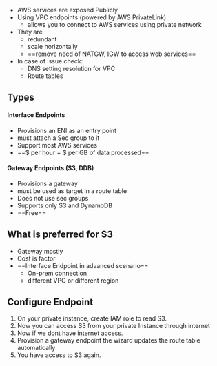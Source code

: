 - AWS services are exposed Publicly 
- Using VPC endpoints (powered by AWS PrivateLink)
	- allows you to connect to AWS services using private network 
- They are 
	- redundant
	- scale horizontally 
	- ==remove need of NATGW, IGW to access web services== 
- In case of issue check:
	- DNS setting resolution for VPC 
	- Route tables

## Types 
#### Interface Endpoints 
- Provisions an ENI as an entry point 
- must attach a Sec group to it 
- Support most AWS services 
- ==$ per hour + $ per GB of data processed==

#### Gateway Endpoints (S3, DDB)
- Provisions a gateway 
- must be used as target in a route table 
- Does not use sec groups
- Supports only S3 and DynamoDB
- ==Free==

## What is preferred for S3
- Gateway mostly 
- Cost is factor 
- ==Interface Endpoint in advanced scenario== 
	- On-prem connection 
	- different VPC or different region

## Configure Endpoint 
1. On your private instance, create IAM  role to read S3. 
2. Now you can access S3 from your private Instance through internet 
3. Now if we dont have internet access. 
4. Provision a gateway endpoint the wizard updates the route table automatically
5. You have access to S3 again.